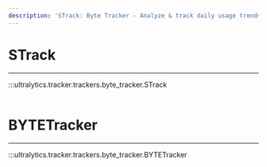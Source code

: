 ```yaml
---
description: 'STrack: Byte Tracker - Analyze & track daily usage trends of web pages, APIs, servers and more. Track traffic, bytes, requests & errors.'
---
```


# STrack
---
:::ultralytics.tracker.trackers.byte_tracker.STrack
<br><br>

# BYTETracker
---
:::ultralytics.tracker.trackers.byte_tracker.BYTETracker
<br><br>